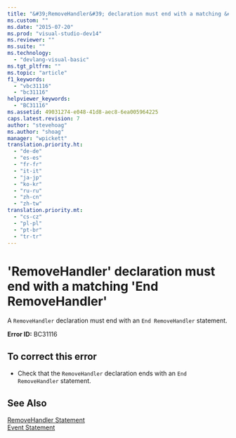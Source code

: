 ```yaml
---
title: "&#39;RemoveHandler&#39; declaration must end with a matching &#39;End RemoveHandler&#39; | Microsoft Docs"
ms.custom: ""
ms.date: "2015-07-20"
ms.prod: "visual-studio-dev14"
ms.reviewer: ""
ms.suite: ""
ms.technology: 
  - "devlang-visual-basic"
ms.tgt_pltfrm: ""
ms.topic: "article"
f1_keywords: 
  - "vbc31116"
  - "bc31116"
helpviewer_keywords: 
  - "BC31116"
ms.assetid: 49031274-e048-41d8-aec8-6ea005964225
caps.latest.revision: 7
author: "stevehoag"
ms.author: "shoag"
manager: "wpickett"
translation.priority.ht: 
  - "de-de"
  - "es-es"
  - "fr-fr"
  - "it-it"
  - "ja-jp"
  - "ko-kr"
  - "ru-ru"
  - "zh-cn"
  - "zh-tw"
translation.priority.mt: 
  - "cs-cz"
  - "pl-pl"
  - "pt-br"
  - "tr-tr"
---
```

# &#39;RemoveHandler&#39; declaration must end with a matching &#39;End RemoveHandler&#39;
A `RemoveHandler` declaration must end with an `End RemoveHandler` statement.  
  
 **Error ID:** BC31116  
  
## To correct this error  
  
-   Check that the `RemoveHandler` declaration ends with an `End RemoveHandler` statement.  
  
## See Also  
 [RemoveHandler Statement](../../visual-basic/language-reference/statements/removehandler-statement.md)   
 [Event Statement](../../visual-basic/language-reference/statements/event-statement.md)